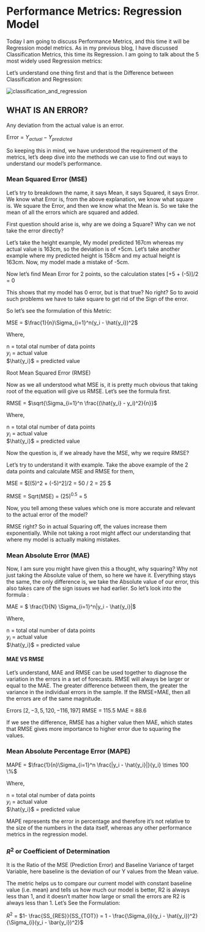 # Performance Metrics: Regression Model

Today I am going to discuss Performance Metrics, and this time it will be Regression model metrics. As in my previous blog, I have discussed Classification Metrics, this time its Regression. I am going to talk about the 5 most widely used Regression metrics:

Let’s understand one thing first and that is the Difference between Classification and Regression:

![classification_and_regression](https://user-images.githubusercontent.com/40186859/177043085-cd429c96-19c2-443b-8f95-d01279c584d7.png)

## WHAT IS AN ERROR?
Any deviation from the actual value is an error.

Error = $Y_{actual} - Y_{predicted}$

So keeping this in mind, we have understood the requirement of the metrics, let’s deep dive into the methods we can use to find out ways to understand our model’s performance.

### Mean Squared Error (MSE)

Let’s try to breakdown the name, it says Mean, it says Squared, it says Error. We know what Error is, from the above explanation, we know what square is. We square the Error, and then we know what the Mean is. So we take the mean of all the errors which are squared and added.

First question should arise is, why are we doing a Square? Why can we not take the error directly?

Let’s take the height example, My model predicted 167cm whereas my actual value is 163cm, so the deviation is of +5cm. Let’s take another example where my predicted height is 158cm and my actual height is 163cm. Now, my model made a mistake of -5cm.

Now let’s find Mean Error for 2 points, so the calculation states [+5 + (-5)]/2 = 0

This shows that my model has 0 error, but is that true? No right? So to avoid such problems we have to take square to get rid of the Sign of the error.

So let’s see the formulation of this Metric:

MSE = $\frac{1}{n}\Sigma_{i=1}^n(y_i - \hat{y_i})^2$

Where,

n = total otal number of data points <br>
$y_i$ = actual value <br>
$\hat{y_i}$ = predicted value

Root Mean Squared Error (RMSE)

Now as we all understood what MSE is, it is pretty much obvious that taking root of the equation will give us RMSE. Let’s see the formula first.

RMSE = $\sqrt{\Sigma_{i=1}^n \frac{(\hat{y_i} - y_i)^2}{n}}$

Where,

n = total otal number of data points <br>
$y_i$ = actual value <br>
$\hat{y_i}$ = predicted value

Now the question is, if we already have the MSE, why we require RMSE?

Let’s try to understand it with example. Take the above example of the 2 data points and calculate MSE and RMSE for them,

MSE = $\[(5)^2 + (-5)^2\]/2 = 50 / 2 = 25 $

RMSE = Sqrt(MSE) = $(25)^{0.5}$ = 5

Now, you tell among these values which one is more accurate and relevant to the actual error of the model?

RMSE right? So in actual Squaring off, the values increase them exponentially. While not taking a root might affect our understanding that where my model is actually making mistakes.

###  Mean Absolute Error (MAE)

Now, I am sure you might have given this a thought, why squaring? Why not just taking the Absolute value of them, so here we have it. Everything stays the same, the only difference is, we take the Absolute value of our error, this also takes care of the sign issues we had earlier. So let’s look into the formula :

MAE = $ \frac{1}{N} \Sigma_{i=1}^n|y_i - \hat{y_i}|$ 

Where,

n = total otal number of data points <br>
$y_i$ = actual value <br>
$\hat{y_i}$ = predicted value

#### MAE VS RMSE

Let’s understand, MAE and RMSE can be used together to diagnose the variation in the errors in a set of forecasts. RMSE will always be larger or equal to the MAE. The greater difference between them, the greater the variance in the individual errors in the sample. If the RMSE=MAE, then all the errors are of the same magnitude.

Errors $[2, -3, 5, 120, -116, 197]$
RMSE = 115.5
MAE = 88.6

If we see the difference, RMSE has a higher value then MAE, which states that RMSE gives more importance to higher error due to squaring the values.

### Mean Absolute Percentage Error (MAPE)

MAPE = $\frac{1}{n}\Sigma_{i=1}^n \frac{|y_i - \hat{y_i}|}{y_i} \times 100 \%$

Where,

n = total otal number of data points <br>
$y_i$ = actual value <br>
$\hat{y_i}$ = predicted value

MAPE represents the error in percentage and therefore it’s not relative to the size of the numbers in the data itself, whereas any other performance metrics in the regression model.

### $R^2$ or Coefficient of Determination

It is the Ratio of the MSE (Prediction Error) and Baseline Variance of target Variable, here baseline is the deviation of our Y values from the Mean value.

The metric helps us to compare our current model with constant baseline value (i.e. mean) and tells us how much our model is better, R2 is always less than 1, and it doesn’t matter how large or small the errors are R2 is always less than 1. Let’s See the Formulation:

$R^2$ = $1- \frac{SS_{RES}}{SS_{TOT}} = 1 - \frac{\Sigma_{i}(y_i - \hat{y_i})^2}{\Sigma_{i}(y_i - \bar{y_i})^2}$ 
